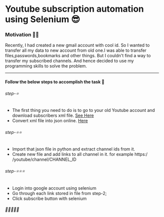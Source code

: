 # Youtube subscription automation using Selenium 😎
### Motivation 🕵️‍♂️
Recently, I had created a new gmail account with cool id. So I wanted to transfer all my data to new account from old one.I was able to transfer files,passwords,bookmarks and other things.
But I couldn't find a way to transfer my subscribed channels. And hence decided to use my programming skills to solve the problem.

-----------
#### Follow the below steps to accomplish the task 👣
###### step-⭐
- The first thing you need to do is to go to your old Youtube account and download subscribers xml file. [See Here](https://www.thewindowsclub.com/transfer-youtube-subscriptions-from-one-account-to-another)
- Convert xml file into json online. [Here](https://www.freeformatter.com/xml-to-json-converter.html) 

###### step-⭐⭐
- Import that json file in python and extract channel ids from it.
- Create new file and add links to all channel in it. for example https:/ /youtube/channel/CHANNEL_ID 

###### step-⭐⭐⭐
- Login into google account using selenium
- Go through each link stored in file from step-2;
- Click subscribe button with selenium
###### 👏👏👏🎉💐
